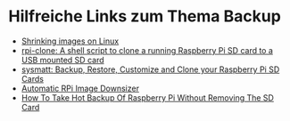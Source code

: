 # Hilfreiche Links zum Thema Backup

- [Shrinking images on Linux](https://softwarebakery.com/shrinking-images-on-linux)
- [rpi-clone: A shell script to clone a running Raspberry Pi SD card to a USB mounted SD card](https://github.com/billw2/rpi-clone)
- [sysmatt: Backup, Restore, Customize and Clone your Raspberry Pi SD Cards](https://sysmatt.blogspot.de/2014/08/backup-restore-customize-and-clone-your.html)
- [Automatic RPi Image Downsizer](https://sirlagz.net/2013/03/10/script-automatic-rpi-image-downsizer/)
- [How To Take Hot Backup Of Raspberry Pi Without Removing The SD Card](https://www.megaleecher.net/Best_Raspberry_Pi_Hot_Backup_Shell_Script#axzz4Fi2DzcnY)

[.status]: done
[.source]: https://linux-tips-and-tricks.de/de/raspibackup#links

